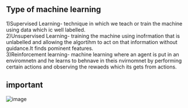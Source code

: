 ## Type of machine learning 
1)Supervised Learning- technique in which we teach or train the machine using data which ic well labelled.<br/>
2)Unsupervised Learning- training the machine using inofrmation that is unlabelled and allowing the algortihm to act on that information without guidance.It finds pominent features.<br/>
3)Reinforcement learning- machine learning where an agent is put in an enviromnetn and he learns to behnave in theis nvirnomnet by performing certain actions and observing the rewaeds which its gets from actions.<br/>
## important 
![image](https://github.com/ar7937/CodingNotes/assets/83566191/b64b4ea3-aee5-400a-aa3a-fe1fd13aad55)
